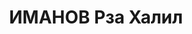 ---
title: ИМАНОВ Рза Халил
description: 'Род. в 1910, Нахичевань, г. Нахичевань, Азербайджан, тюрок. Род занятий:
  работал на аэросъемочной фабрике НКВД ГССР в г. Кутаиси на должности помощника начальника
  3 партии.

  Осужден Тройкой при НКВД ГССР 22.12.1937. Мера наказания: 8 лет заключения в ИТЛ.
  Считать срок с 26/09-1937 г.'
---